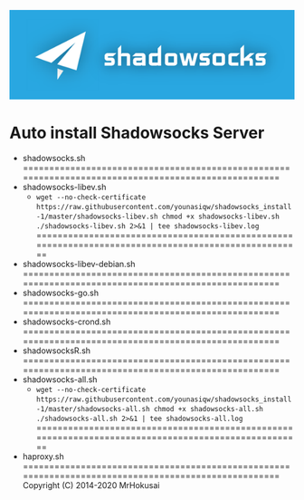 ![Shadowsocks](https://github.com/younasiqw/shadowsocks_install-1/raw/master/shadowsocks.png)
# Auto install Shadowsocks Server

- shadowsocks.sh
====================================================================================================
- shadowsocks-libev.sh
    - `wget --no-check-certificate https://raw.githubusercontent.com/younasiqw/shadowsocks_install-1/master/shadowsocks-libev.sh
chmod +x shadowsocks-libev.sh
./shadowsocks-libev.sh 2>&1 | tee shadowsocks-libev.log`
====================================================================================================
- shadowsocks-libev-debian.sh
====================================================================================================
- shadowsocks-go.sh
====================================================================================================
- shadowsocks-crond.sh
====================================================================================================
- shadowsocksR.sh
====================================================================================================
- shadowsocks-all.sh
    - `wget --no-check-certificate https://raw.githubusercontent.com/younasiqw/shadowsocks_install-1/master/shadowsocks-all.sh
chmod +x shadowsocks-all.sh
./shadowsocks-all.sh 2>&1 | tee shadowsocks-all.log`
====================================================================================================
- haproxy.sh
====================================================================================================
Copyright (C) 2014-2020 MrHokusai
